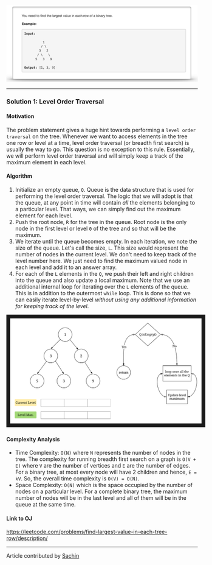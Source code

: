 <p align="center">
<img src="../../Images/Largest-Value-in-Each-Tree-Row/main.png" width="600">
</p>

---
### Solution 1: Level Order Traversal

#### Motivation

The problem statement gives a huge hint towards performing a `level order traversal` on the tree. Whenever we want to access elements in the tree one row or level at a time, level order traversal (or breadth first search) is usually the way to go. This question is no exception to this rule. Essentially, we will perform level order traversal and will simply keep a track of the maximum element in each level. 

#### Algorithm

1. Initialize an empty queue, `Q`. Queue is the data structure that is used for performing the level order traversal. The logic that we will adopt is that the queue, at any point in time will contain *all* the elements belonging to a particular level. That ways, we can simply find out the maximum element for each level.
2. Push the root node, `R` for the tree in the queue. Root node is the only node in the first level or level `0` of the tree and so that will be the maximum.
3. We iterate until the queue becomes empty. In each iteration, we note the size of the queue. Let's call the size, `L`. This size would represent the number of nodes in the current level. We don't need to keep track of the level number here. We just need to find the maximum valued node in each level and add it to an answer array. 
4. For each of the `L` elements in the `Q`, we push their left and right children into the queue and also update a local maximum. Note that we use an additional internal loop for iterating over the `L` elements of the queue. This is in addition to the outermost `while` loop. This is done so that we can easily iterate level-by-level *without using any additional information for keeping track of the level*.

<a href="../../Images/Largest-Value-in-Each-Tree-Row/dry_run.mp4" target="\_blank"><img src="../../Images/Largest-Value-in-Each-Tree-Row/anim-1.png" 
alt="IMAGE ALT TEXT HERE" border="10" />
</a>

#### Complexity Analysis

* Time Complexity: `O(N)` where `N` represents the number of nodes in the tree. The complexity for running breadth first search on a graph is `O(V + E)` where `V` are the number of vertices and `E` are the number of edges. For a binary tree, at most every node will have 2 children and hence, `E = kV`. So, the overall time complexity is `O(V) = O(N)`.
* Space Complexity: `O(N)` which is the space occupied by the number of nodes on a particular level. For a complete binary tree, the maximum number of nodes will be in the last level and all of them will be in the queue at the same time. 

#### Link to OJ

https://leetcode.com/problems/find-largest-value-in-each-tree-row/description/

---
Article contributed by [Sachin](https://github.com/edorado93)




